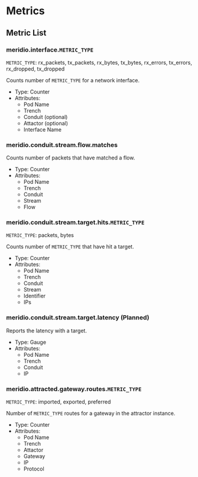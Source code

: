 # Metrics

## Metric List

### meridio.interface.`METRIC_TYPE`

`METRIC_TYPE`: rx_packets, tx_packets, rx_bytes, tx_bytes, rx_errors, tx_errors, rx_dropped, tx_dropped

Counts number of `METRIC_TYPE` for a network interface.

* Type: Counter
* Attributes:
   * Pod Name
   * Trench
   * Conduit (optional)
   * Attactor (optional)
   * Interface Name

### meridio.conduit.stream.flow.matches

Counts number of packets that have matched a flow.

* Type: Counter
* Attributes:
   * Pod Name
   * Trench
   * Conduit
   * Stream
   * Flow

### meridio.conduit.stream.target.hits.`METRIC_TYPE`

`METRIC_TYPE`: packets, bytes

Counts number of `METRIC_TYPE` that have hit a target.

* Type: Counter
* Attributes:
   * Pod Name
   * Trench
   * Conduit
   * Stream
   * Identifier
   * IPs

### meridio.conduit.stream.target.latency (Planned)

Reports the latency with a target.

* Type: Gauge
* Attributes:
   * Pod Name
   * Trench
   * Conduit
   * IP

### meridio.attracted.gateway.routes.`METRIC_TYPE`

`METRIC_TYPE`: imported, exported, preferred

Number of `METRIC_TYPE` routes for a gateway in the attractor instance.

* Type: Counter
* Attributes:
   * Pod Name
   * Trench
   * Attactor
   * Gateway
   * IP
   * Protocol
